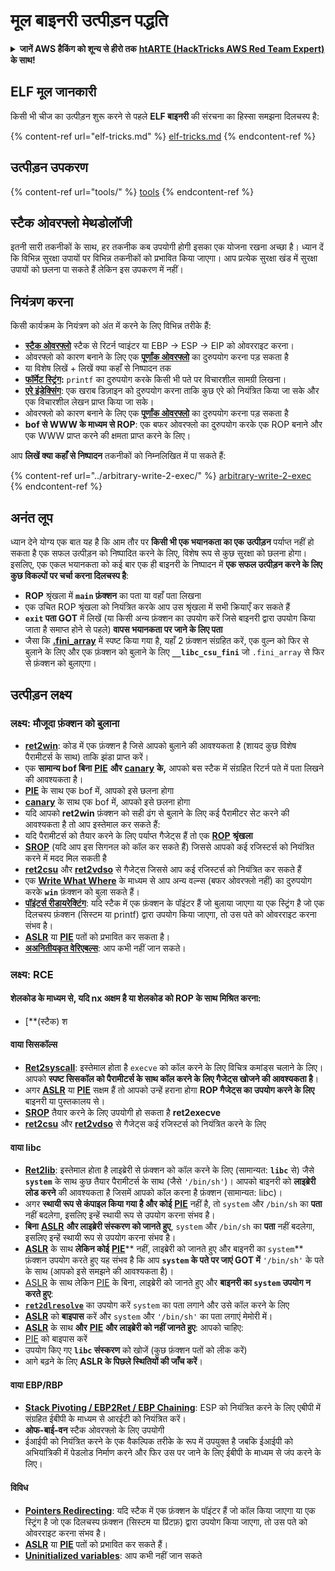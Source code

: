 # मूल बाइनरी उत्पीड़न पद्धति

<details>

<summary><strong>जानें AWS हैकिंग को शून्य से हीरो तक</strong> <a href="https://training.hacktricks.xyz/courses/arte"><strong>htARTE (HackTricks AWS Red Team Expert)</strong></a><strong> के साथ!</strong></summary>

HackTricks का समर्थन करने के अन्य तरीके:

* यदि आप अपनी **कंपनी का विज्ञापन HackTricks में देखना चाहते हैं** या **HackTricks को PDF में डाउनलोड करना चाहते हैं** तो [**सदस्यता योजनाएं देखें**](https://github.com/sponsors/carlospolop)!
* [**आधिकारिक PEASS और HackTricks स्वैग**](https://peass.creator-spring.com) प्राप्त करें
* हमारे विशेष [**NFTs**](https://opensea.io/collection/the-peass-family) कलेक्शन **The PEASS Family** की खोज करें
* **शामिल हों** 💬 [**डिस्कॉर्ड समूह**](https://discord.gg/hRep4RUj7f) या [**टेलीग्राम समूह**](https://t.me/peass) या हमें **ट्विटर** 🐦 [**@hacktricks\_live**](https://twitter.com/hacktricks\_live)** पर फॉलो** करें।
* **अपने हैकिंग ट्रिक्स साझा करें** द्वारा PRs सबमिट करके [**HackTricks**](https://github.com/carlospolop/hacktricks) और [**HackTricks Cloud**](https://github.com/carlospolop/hacktricks-cloud) github repos में।

</details>

## ELF मूल जानकारी

किसी भी चीज का उत्पीड़न शुरू करने से पहले **ELF बाइनरी** की संरचना का हिस्सा समझना दिलचस्प है:

{% content-ref url="elf-tricks.md" %}
[elf-tricks.md](elf-tricks.md)
{% endcontent-ref %}

## उत्पीड़न उपकरण

{% content-ref url="tools/" %}
[tools](tools/)
{% endcontent-ref %}

## स्टैक ओवरफ्लो मेथडोलॉजी

इतनी सारी तकनीकों के साथ, हर तकनीक कब उपयोगी होगी इसका एक योजना रखना अच्छा है। ध्यान दें कि विभिन्न सुरक्षा उपायों पर विभिन्न तकनीकों को प्रभावित किया जाएगा। आप प्रत्येक सुरक्षा खंड में सुरक्षा उपायों को छलना पा सकते हैं लेकिन इस उपकरण में नहीं।

## नियंत्रण करना

किसी कार्यक्रम के नियंत्रण को अंत में करने के लिए विभिन्न तरीके हैं:

* [**स्टैक ओवरफ्लो**](../stack-overflow/) स्टैक से रिटर्न प्वाइंटर या EBP -> ESP -> EIP को ओवरराइट करना।
* ओवरफ्लो को कारण बनाने के लिए एक [**पूर्णांक ओवरफ्लो**](../integer-overflow.md) का दुरुपयोग करना पड़ सकता है
* या विशेष लिखें + लिखें क्या कहाँ से निष्पादन तक
* [**फॉर्मेट स्ट्रिंग**](../format-strings/)**:** `printf` का दुरुपयोग करके किसी भी पते पर विचारशील सामग्री लिखना।
* [**एरे इंडेक्सिंग**](../array-indexing.md): एक खराब डिज़ाइन को दुरुपयोग करना ताकि कुछ एरे को नियंत्रित किया जा सके और एक विचारशील लेखन प्राप्त किया जा सके।
* ओवरफ्लो को कारण बनाने के लिए एक [**पूर्णांक ओवरफ्लो**](../integer-overflow.md) का दुरुपयोग करना पड़ सकता है
* **bof से WWW के माध्यम से ROP**: एक बफर ओवरफ्लो का दुरुपयोग करके एक ROP बनाने और एक WWW प्राप्त करने की क्षमता प्राप्त करने के लिए।

आप **लिखें क्या कहाँ से निष्पादन** तकनीकों को निम्नलिखित में पा सकते हैं:

{% content-ref url="../arbitrary-write-2-exec/" %}
[arbitrary-write-2-exec](../arbitrary-write-2-exec/)
{% endcontent-ref %}

## अनंत लूप

ध्यान देने योग्य एक बात यह है कि आम तौर पर **किसी भी एक भयानकता का एक उत्पीड़न** पर्याप्त नहीं हो सकता है एक सफल उत्पीड़न को निष्पादित करने के लिए, विशेष रूप से कुछ सुरक्षा को छलना होगा। इसलिए, एक एकल भयानकता को कई बार एक ही बाइनरी के निष्पादन में **एक सफल उत्पीड़न करने के लिए कुछ विकल्पों पर चर्चा करना दिलचस्प है**:

* **ROP** श्रृंखला में **`main` फ़ंक्शन** का पता या वहाँ पता लिखना
* एक उचित ROP श्रृंखला को नियंत्रित करके आप उस श्रृंखला में सभी क्रियाएँ कर सकते हैं
* **`exit` पता GOT** में लिखें (या किसी अन्य फ़ंक्शन का उपयोग करें जिसे बाइनरी द्वारा उपयोग किया जाता है समाप्त होने से पहले) **वापस भयानकता पर जाने के लिए पता**
* जैसा कि [**.fini\_array**](../arbitrary-write-2-exec/www2exec-.dtors-and-.fini\_array.md#eternal-loop) में स्पष्ट किया गया है, यहाँ 2 फ़ंक्शन संग्रहित करें, एक वुल्न को फिर से बुलाने के लिए और एक फ़ंक्शन को बुलाने के लिए **`__libc_csu_fini`** जो `.fini_array` से फिर से फ़ंक्शन को बुलाएगा।

## उत्पीड़न लक्ष्य

### लक्ष्य: मौजूदा फ़ंक्शन को बुलाना

* [**ret2win**](./#ret2win): कोड में एक फ़ंक्शन है जिसे आपको बुलाने की आवश्यकता है (शायद कुछ विशेष पैरामीटर्स के साथ) ताकि झंडा प्राप्त करें।
* एक **सामान्य bof बिना** [**PIE**](../common-binary-protections-and-bypasses/pie/) **और** [**canary**](../common-binary-protections-and-bypasses/stack-canaries/) **के,** आपको बस स्टैक में संग्रहित रिटर्न पते में पता लिखने की आवश्यकता है।
* [**PIE**](../common-binary-protections-and-bypasses/pie/) के साथ एक bof में, आपको इसे छलना होगा
* [**canary**](../common-binary-protections-and-bypasses/stack-canaries/) के साथ एक bof में, आपको इसे छलना होगा
* यदि आपको **ret2win** फ़ंक्शन को सही ढंग से बुलाने के लिए कई पैरामीटर सेट करने की आवश्यकता है तो आप इस्तेमाल कर सकते हैं:
* यदि पैरामीटर्स को तैयार करने के लिए पर्याप्त गैजेट्स हैं तो एक [**ROP**](./#rop-and-ret2...-techniques) **श्रृंखला**
* [**SROP**](../rop-return-oriented-programing/srop-sigreturn-oriented-programming/) (यदि आप इस सिगनल को कॉल कर सकते हैं) जिससे आपको कई रजिस्टर्स को नियंत्रित करने में मदद मिल सकती है
* [**ret2csu**](../rop-return-oriented-programing/ret2csu.md) और [**ret2vdso**](../rop-return-oriented-programing/ret2vdso.md) से गैजेट्स जिससे आप कई रजिस्टर्स को नियंत्रित कर सकते हैं
* एक [**Write What Where**](../arbitrary-write-2-exec/) के माध्यम से आप अन्य वल्न्स (बफर ओवरफ्लो नहीं) का दुरुपयोग करके **`win`** फ़ंक्शन को बुला सकते हैं।
* [**पॉइंटर्स रीडायरेक्टिंग**](../stack-overflow/pointer-redirecting.md): यदि स्टैक में एक फ़ंक्शन के पॉइंटर हैं जो बुलाया जाएगा या एक स्ट्रिंग है जो एक दिलचस्प फ़ंक्शन (सिस्टम या printf) द्वारा उपयोग किया जाएगा, तो उस पते को ओवरराइट करना संभव है।
* [**ASLR**](../common-binary-protections-and-bypasses/aslr/) या [**PIE**](../common-binary-protections-and-bypasses/pie/) पतों को प्रभावित कर सकता है।
* [**अअनितीयकृत वेरिएबल्स**](../stack-overflow/uninitialized-variables.md): आप कभी नहीं जान सकते।

### लक्ष्य: RCE

#### शेलकोड के माध्यम से, यदि nx अक्षम है या शेलकोड को ROP के साथ मिश्रित करना:

* [**(स्टैक) श
#### वाया सिसकॉल्स

* [**Ret2syscall**](../rop-return-oriented-programing/rop-syscall-execv/): इस्तेमाल होता है `execve` को कॉल करने के लिए विचित्र कमांड्स चलाने के लिए। आपको **स्पष्ट सिसकॉल को पैरामीटर्स के साथ कॉल करने के लिए गैजेट्स खोजने की आवश्यकता है**।
* अगर [**ASLR**](../common-binary-protections-and-bypasses/aslr/) या [**PIE**](../common-binary-protections-and-bypasses/pie/) सक्षम हैं तो आपको उन्हें हराना होगा **ROP गैजेट्स का उपयोग करने के लिए** बाइनरी या पुस्तकालय से।
* [**SROP**](../rop-return-oriented-programing/srop-sigreturn-oriented-programming/) तैयार करने के लिए उपयोगी हो सकता है **ret2execve**
* [**ret2csu**](../rop-return-oriented-programing/ret2csu.md) और [**ret2vdso**](../rop-return-oriented-programing/ret2vdso.md) से गैजेट्स कई रजिस्टर्स को नियंत्रित करने के लिए

#### वाया libc

* [**Ret2lib**](../rop-return-oriented-programing/ret2lib/): इस्तेमाल होता है लाइब्रेरी से फ़ंक्शन को कॉल करने के लिए (सामान्यत: **`libc`** से) जैसे **`system`** के साथ कुछ तैयार पैरामीटर्स के साथ (जैसे `'/bin/sh'`)। आपको बाइनरी को **लाइब्रेरी लोड करने** की आवश्यकता है जिसमें आपको कॉल करना है फ़ंक्शन (सामान्यत: libc)।
* अगर **स्थायी रूप से कंपाइल किया गया है और कोई** [**PIE**](../common-binary-protections-and-bypasses/pie/) नहीं है, तो `system` और `/bin/sh` का **पता** नहीं बदलेगा, इसलिए इन्हें स्थायी रूप से उपयोग करना संभव है।
* **बिना** [**ASLR**](../common-binary-protections-and-bypasses/aslr/) **और लाइब्रेरी संस्करण को जानते हुए**, `system` और `/bin/sh` का **पता** नहीं बदलेगा, इसलिए इन्हें स्थायी रूप से उपयोग करना संभव है।
* [**ASLR**](../common-binary-protections-and-bypasses/aslr/) के साथ **लेकिन कोई** [**PIE**](../common-binary-protections-and-bypasses/pie/)** नहीं, लाइब्रेरी को जानते हुए और बाइनरी का `system`** फ़ंक्शन उपयोग करते हुए यह संभव है कि आप **`system` के पते पर जाएं GOT में** `'/bin/sh'` के पते के साथ (आपको इसे समझने की आवश्यकता है)।
* [ASLR](../common-binary-protections-and-bypasses/aslr/) के साथ लेकिन [PIE](../common-binary-protections-and-bypasses/pie/) के बिना, लाइब्रेरी को जानते हुए और **बाइनरी का `system` उपयोग न करते हुए**:
* [**`ret2dlresolve`**](../rop-return-oriented-programing/ret2dlresolve.md) का उपयोग करें `system` का पता लगाने और उसे कॉल करने के लिए&#x20;
* [**ASLR**](../common-binary-protections-and-bypasses/aslr/) को **बाइपास** करें और `system` और `'/bin/sh'` का पता लगाएं मेमोरी में।
* [**ASLR**](../common-binary-protections-and-bypasses/aslr/) के साथ **और** [**PIE**](../common-binary-protections-and-bypasses/pie/) **और लाइब्रेरी को नहीं जानते हुए**: आपको चाहिए:
* [PIE](../common-binary-protections-and-bypasses/pie/) को बाइपास करें
* उपयोग किए गए **`libc` संस्करण** को खोजें (कुछ फ़ंक्शन पतों को लीक करें)
* आगे बढ़ने के लिए **ASLR के पिछले स्थितियों की जाँच करें**।

#### वाया EBP/RBP

* [**Stack Pivoting / EBP2Ret / EBP Chaining**](../stack-overflow/stack-pivoting-ebp2ret-ebp-chaining.md): ESP को नियंत्रित करने के लिए एबीपी में संग्रहित ईबीपी के माध्यम से आरईटी को नियंत्रित करें।
* **ओफ-बाई-वन** स्टैक ओवरफ्लो के लिए उपयोगी
* ईआईपी को नियंत्रित करने के एक वैकल्पिक तरीके के रूप में उपयुक्त है जबकि ईआईपी को अभियांत्रिकी में पेडलोड निर्माण करने और फिर उस पर जाने के लिए ईबीपी के माध्यम से जंप करने के लिए।

#### विविध

* [**Pointers Redirecting**](../stack-overflow/pointer-redirecting.md): यदि स्टैक में एक फ़ंक्शन के पॉइंटर हैं जो कॉल किया जाएगा या एक स्ट्रिंग है जो एक दिलचस्प फ़ंक्शन (सिस्टम या प्रिंटफ़) द्वारा उपयोग किया जाएगा, तो उस पते को ओवरराइट करना संभव है।
* [**ASLR**](../common-binary-protections-and-bypasses/aslr/) या [**PIE**](../common-binary-protections-and-bypasses/pie/) पतों को प्रभावित कर सकते हैं।
* [**Uninitialized variables**](../stack-overflow/uninitialized-variables.md): आप कभी नहीं जान सकते

